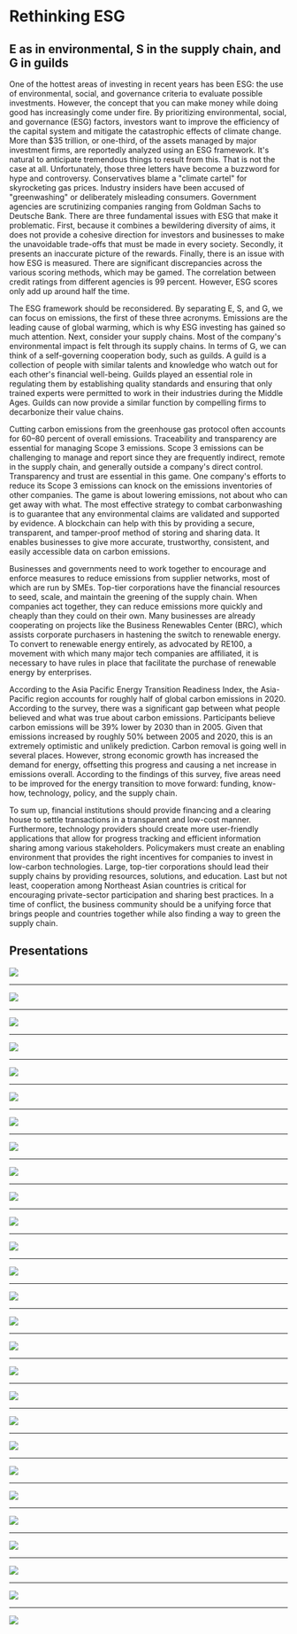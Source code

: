# Rethinking ESG

## E as in environmental, S in the supply chain, and G in guilds

One of the hottest areas of investing in recent years has been ESG: the use of environmental, social, and governance criteria to evaluate possible investments. However, the concept that you can make money while doing good has increasingly come under fire. By prioritizing environmental, social, and governance (ESG) factors, investors want to improve the efficiency of the capital system and mitigate the catastrophic effects of climate change. More than $35 trillion, or one-third, of the assets managed by major investment firms, are reportedly analyzed using an ESG framework. It's natural to anticipate tremendous things to result from this. That is not the case at all. Unfortunately, those three letters have become a buzzword for hype and controversy. Conservatives blame a "climate cartel" for skyrocketing gas prices. Industry insiders have been accused of "greenwashing" or deliberately misleading consumers. Government agencies are scrutinizing companies ranging from Goldman Sachs to Deutsche Bank. There are three fundamental issues with ESG that make it problematic. First, because it combines a bewildering diversity of aims, it does not provide a cohesive direction for investors and businesses to make the unavoidable trade-offs that must be made in every society. Secondly, it presents an inaccurate picture of the rewards. Finally, there is an issue with how ESG is measured. There are significant discrepancies across the various scoring methods, which may be gamed. The correlation between credit ratings from different agencies is 99 percent. However, ESG scores only add up around half the time.

The ESG framework should be reconsidered. By separating E, S, and G, we can focus on emissions, the first of these three acronyms. Emissions are the leading cause of global warming, which is why ESG investing has gained so much attention. Next, consider your supply chains. Most of the company's environmental impact is felt through its supply chains. In terms of G, we can think of a self-governing cooperation body, such as guilds. A guild is a collection of people with similar talents and knowledge who watch out for each other's financial well-being. Guilds played an essential role in regulating them by establishing quality standards and ensuring that only trained experts were permitted to work in their industries during the Middle Ages. Guilds can now provide a similar function by compelling firms to decarbonize their value chains.

Cutting carbon emissions from the greenhouse gas protocol often accounts for 60–80 percent of overall emissions. Traceability and transparency are essential for managing Scope 3 emissions. Scope 3 emissions can be challenging to manage and report since they are frequently indirect, remote in the supply chain, and generally outside a company's direct control. Transparency and trust are essential in this game. One company's efforts to reduce its Scope 3 emissions can knock on the emissions inventories of other companies. The game is about lowering emissions, not about who can get away with what. The most effective strategy to combat carbonwashing is to guarantee that any environmental claims are validated and supported by evidence. A blockchain can help with this by providing a secure, transparent, and tamper-proof method of storing and sharing data. It enables businesses to give more accurate, trustworthy, consistent, and easily accessible data on carbon emissions.

Businesses and governments need to work together to encourage and enforce measures to reduce emissions from supplier networks, most of which are run by SMEs. Top-tier corporations have the financial resources to seed, scale, and maintain the greening of the supply chain. When companies act together, they can reduce emissions more quickly and cheaply than they could on their own. Many businesses are already cooperating on projects like the Business Renewables Center (BRC), which assists corporate purchasers in hastening the switch to renewable energy. To convert to renewable energy entirely, as advocated by RE100, a movement with which many major tech companies are affiliated, it is necessary to have rules in place that facilitate the purchase of renewable energy by enterprises.

According to the Asia Pacific Energy Transition Readiness Index, the Asia-Pacific region accounts for roughly half of global carbon emissions in 2020. According to the survey, there was a significant gap between what people believed and what was true about carbon emissions. Participants believe carbon emissions will be 39% lower by 2030 than in 2005. Given that emissions increased by roughly 50% between 2005 and 2020, this is an extremely optimistic and unlikely prediction. Carbon removal is going well in several places. However, strong economic growth has increased the demand for energy, offsetting this progress and causing a net increase in emissions overall. According to the findings of this survey, five areas need to be improved for the energy transition to move forward: funding, know-how, technology, policy, and the supply chain.

To sum up, financial institutions should provide financing and a clearing house to settle transactions in a transparent and low-cost manner. Furthermore, technology providers should create more user-friendly applications that allow for progress tracking and efficient information sharing among various stakeholders. Policymakers must create an enabling environment that provides the right incentives for companies to invest in low-carbon technologies. Large, top-tier corporations should lead their supply chains by providing resources, solutions, and education. Last but not least, cooperation among Northeast Asian countries is critical for encouraging private-sector participation and sharing best practices. In a time of conflict, the business community should be a unifying force that brings people and countries together while also finding a way to green the supply chain.

## Presentations

![](figs/rethinking_esg/Slide1.png)

---

![](figs/rethinking_esg/Slide2.png)

---

![](figs/rethinking_esg/Slide3.png)

---

![](figs/rethinking_esg/Slide4.png)

---

![](figs/rethinking_esg/Slide5.png)

---

![](figs/rethinking_esg/Slide6.png)

---

![](figs/rethinking_esg/Slide7.png)

---

![](figs/rethinking_esg/Slide8.png)

---

![](figs/rethinking_esg/Slide9.png)

---

![](figs/rethinking_esg/Slide10.png)

---

![](figs/rethinking_esg/Slide11.png)

---

![](figs/rethinking_esg/Slide12.png)

---

![](figs/rethinking_esg/Slide13.png)

---

![](figs/rethinking_esg/Slide14.png)

---

![](figs/rethinking_esg/Slide15.png)

---

![](figs/rethinking_esg/Slide16.png)

---

![](figs/rethinking_esg/Slide17.png)

---

![](figs/rethinking_esg/Slide18.png)

---

![](figs/rethinking_esg/Slide19.png)

---

![](figs/rethinking_esg/Slide20.png)

---

![](figs/rethinking_esg/Slide21.png)

---

![](figs/rethinking_esg/Slide22.png)

---

![](figs/rethinking_esg/Slide23.png)

---

![](figs/rethinking_esg/Slide24.png)

---

![](figs/rethinking_esg/Slide25.png)

---

![](figs/rethinking_esg/Slide26.png)

---

![](figs/rethinking_esg/Slide27.png)
